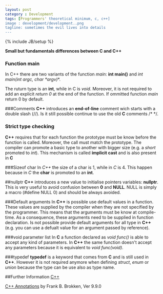 ```yaml
---
layout: post
category : Development
tags: [Programmers' theoretical minimum, c, c++]
image : development/development..png
tagline: sometimes the evil lives into details
---
```

{% include JB/setup %}

**Small but fundamentals differences between C and C++**

<!--more-->

### Function main
In C++ there are two variants of the function *main*: **int main()** and **int main(int argc, char* *argv)**.

The ruturn type is an **int**, while in C is *void*. Moreover, it is not required to add an explicit *return 0* at the end of the function. If ommitted function *main* return 0 by default. 


###Comments
**C++** introduces an **end-of-line** comment wich starts with a double slash (//). Is it still possible continue to use the old **C** comments /\* \*/.


### Strict type checking
**C++** requires that for each function the prototype must be know before the function is called. Moreover, the call must match the prototype. The compiler can promote a basic type to another with bigger size (e.g. a *short* promoted to *int*). This mechanism is called **implicit cast** and is also present in **C**


###Sizeof char
In *C++* the size of a char is 1, while in *C* is 4. This happen because in *C* the **char** is promoted to an **int**.


##nullptr
**C++** introduces a new value to initialise pointers variables: **nullptr**. This is very useful to avoid confusion between **0** and **NULL**. NULL is simply a macro (#define NULL 0) and should be always avoided.


###Default arguments
In **C++** is possible use default values in a function. These values are supplied by the compiler when they are not specified by the programmer. This means that the arguments must be know at compile-time. As a consequence, these arguments need to be supplied in function declaration. 
Is not possible provide default arguments for all type in **C++** (e.g. you can use a defualt value for an argument passed by reference).


###void parameter list
In **C** a function declared as *void func()* is able to accept any kind of parameters. In **C++** the same function doesn't accept any parameters because it is equivalent to *void func(void)*.


###typedef
**typedef** is a keyword that comes from **C** and is still used in **C++**. However it is not required anymore when defining *struct*, *enum* or *union* because the type can be use also as type name.


##Further Information
[C++](http://en.wikipedia.org/wiki/C%2B%2B)

[C++ Annotations](http://cppannotations.sourceforge.net/) by Frank B. Brokken, Ver 9.9.0

